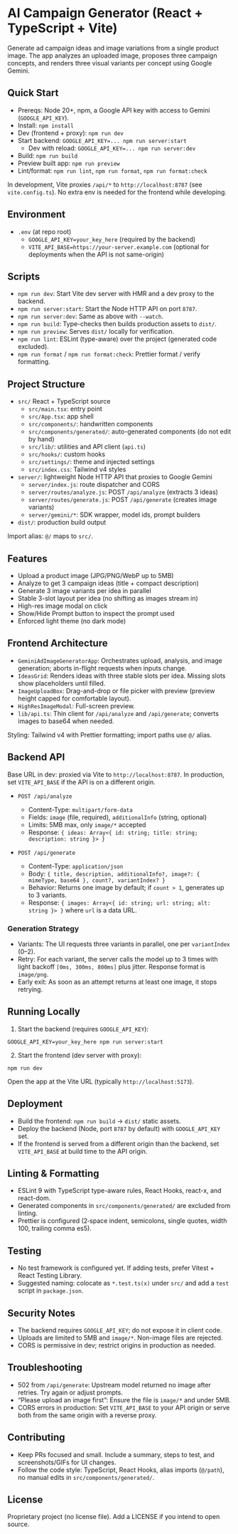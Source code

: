 # AI Campaign Generator (React + TypeScript + Vite)

Generate ad campaign ideas and image variations from a single product image. The app analyzes an uploaded image, proposes three campaign concepts, and renders three visual variants per concept using Google Gemini.

## Quick Start

- Prereqs: Node 20+, npm, a Google API key with access to Gemini (`GOOGLE_API_KEY`).
- Install: `npm install`
- Dev (frontend + proxy): `npm run dev`
- Start backend: `GOOGLE_API_KEY=... npm run server:start`
  - Dev with reload: `GOOGLE_API_KEY=... npm run server:dev`
- Build: `npm run build`
- Preview built app: `npm run preview`
- Lint/format: `npm run lint`, `npm run format`, `npm run format:check`

In development, Vite proxies `/api/*` to `http://localhost:8787` (see `vite.config.ts`). No extra env is needed for the frontend while developing.

## Environment

- `.env` (at repo root)
  - `GOOGLE_API_KEY=your_key_here` (required by the backend)
  - `VITE_API_BASE=https://your-server.example.com` (optional for deployments when the API is not same-origin)

## Scripts

- `npm run dev`: Start Vite dev server with HMR and a dev proxy to the backend.
- `npm run server:start`: Start the Node HTTP API on port `8787`.
- `npm run server:dev`: Same as above with `--watch`.
- `npm run build`: Type-checks then builds production assets to `dist/`.
- `npm run preview`: Serves `dist/` locally for verification.
- `npm run lint`: ESLint (type-aware) over the project (generated code excluded).
- `npm run format` / `npm run format:check`: Prettier format / verify formatting.

## Project Structure

- `src/` React + TypeScript source
  - `src/main.tsx`: entry point
  - `src/App.tsx`: app shell
  - `src/components/`: handwritten components
  - `src/components/generated/`: auto-generated components (do not edit by hand)
  - `src/lib/`: utilities and API client (`api.ts`)
  - `src/hooks/`: custom hooks
  - `src/settings/`: theme and injected settings
  - `src/index.css`: Tailwind v4 styles
- `server/`: lightweight Node HTTP API that proxies to Google Gemini
  - `server/index.js`: route dispatcher and CORS
  - `server/routes/analyze.js`: POST `/api/analyze` (extracts 3 ideas)
  - `server/routes/generate.js`: POST `/api/generate` (creates image variants)
  - `server/gemini/*`: SDK wrapper, model ids, prompt builders
- `dist/`: production build output

Import alias: `@/` maps to `src/`.

## Features

- Upload a product image (JPG/PNG/WebP up to 5MB)
- Analyze to get 3 campaign ideas (title + compact description)
- Generate 3 image variants per idea in parallel
- Stable 3-slot layout per idea (no shifting as images stream in)
- High-res image modal on click
- Show/Hide Prompt button to inspect the prompt used
- Enforced light theme (no dark mode)

## Frontend Architecture

- `GeminiAdImageGeneratorApp`: Orchestrates upload, analysis, and image generation; aborts in-flight requests when inputs change.
- `IdeasGrid`: Renders ideas with three stable slots per idea. Missing slots show placeholders until filled.
- `ImageUploadBox`: Drag-and-drop or file picker with preview (preview height capped for comfortable layout).
- `HighResImageModal`: Full-screen preview.
- `lib/api.ts`: Thin client for `/api/analyze` and `/api/generate`; converts images to base64 when needed.

Styling: Tailwind v4 with Prettier formatting; import paths use `@/` alias.

## Backend API

Base URL in dev: proxied via Vite to `http://localhost:8787`. In production, set `VITE_API_BASE` if the API is on a different origin.

- `POST /api/analyze`
  - Content-Type: `multipart/form-data`
  - Fields: `image` (file, required), `additionalInfo` (string, optional)
  - Limits: 5MB max, only `image/*` accepted
  - Response: `{ ideas: Array<{ id: string; title: string; description: string }> }`

- `POST /api/generate`
  - Content-Type: `application/json`
  - Body: `{ title, description, additionalInfo?, image?: { mimeType, base64 }, count?, variantIndex? }`
  - Behavior: Returns one image by default; if `count > 1`, generates up to 3 variants.
  - Response: `{ images: Array<{ id: string; url: string; alt: string }> }` where `url` is a data URL.

### Generation Strategy

- Variants: The UI requests three variants in parallel, one per `variantIndex` (0–2).
- Retry: For each variant, the server calls the model up to 3 times with light backoff `[0ms, 300ms, 800ms]` plus jitter. Response format is `image/png`.
- Early exit: As soon as an attempt returns at least one image, it stops retrying.

## Running Locally

1) Start the backend (requires `GOOGLE_API_KEY`):

```
GOOGLE_API_KEY=your_key_here npm run server:start
```

2) Start the frontend (dev server with proxy):

```
npm run dev
```

Open the app at the Vite URL (typically `http://localhost:5173`).

## Deployment

- Build the frontend: `npm run build` → `dist/` static assets.
- Deploy the backend (Node, port `8787` by default) with `GOOGLE_API_KEY` set.
- If the frontend is served from a different origin than the backend, set `VITE_API_BASE` at build time to the API origin.

## Linting & Formatting

- ESLint 9 with TypeScript type-aware rules, React Hooks, react-x, and react-dom.
- Generated components in `src/components/generated/` are excluded from linting.
- Prettier is configured (2‑space indent, semicolons, single quotes, width 100, trailing comma es5).

## Testing

- No test framework is configured yet. If adding tests, prefer Vitest + React Testing Library.
- Suggested naming: colocate as `*.test.ts(x)` under `src/` and add a `test` script in `package.json`.

## Security Notes

- The backend requires `GOOGLE_API_KEY`; do not expose it in client code.
- Uploads are limited to 5MB and `image/*`. Non-image files are rejected.
- CORS is permissive in dev; restrict origins in production as needed.

## Troubleshooting

- 502 from `/api/generate`: Upstream model returned no image after retries. Try again or adjust prompts.
- “Please upload an image first”: Ensure the file is `image/*` and under 5MB.
- CORS errors in production: Set `VITE_API_BASE` to your API origin or serve both from the same origin with a reverse proxy.

## Contributing

- Keep PRs focused and small. Include a summary, steps to test, and screenshots/GIFs for UI changes.
- Follow the code style: TypeScript, React Hooks, alias imports (`@/path`), no manual edits in `src/components/generated/`.

## License

Proprietary project (no license file). Add a LICENSE if you intend to open source.
